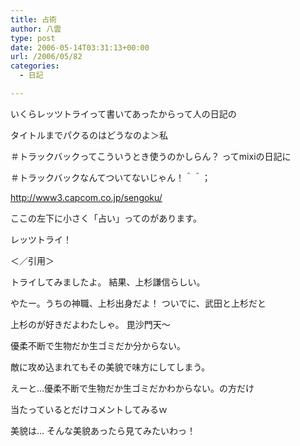 ```yaml
---
title: 占術
author: 八雲
type: post
date: 2006-05-14T03:31:13+00:00
url: /2006/05/82
categories:
  - 日記

---
```

いくらレッツトライって書いてあったからって人の日記の
  
タイトルまでパクるのはどうなのよ＞私
  
＃トラックバックってこういうとき使うのかしらん？ ってmixiの日記に
  
＃トラックバックなんてついてないじゃん！＾＾；

<http://www3.capcom.co.jp/sengoku/>

ここの左下に小さく「占い」ってのがあります。
  
レッツトライ！
  
＜／引用＞

トライしてみましたよ。 結果、上杉謙信らしい。
  
やたー。うちの神職、上杉出身だよ！ ついでに、武田と上杉だと
  
上杉のが好きだよわたしゃ。 毘沙門天～
  
優柔不断で生物だか生ゴミだか分からない。
  
敵に攻め込まれてもその美貌で味方にしてしまう。

えーと…優柔不断で生物だか生ゴミだかわからない。の方だけ
  
当たっているとだけコメントしてみるｗ
  
美貌は… そんな美貌あったら見てみたいわっ！